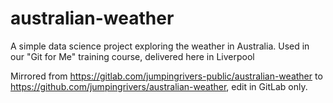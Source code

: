 # australian-weather
A simple data science project exploring the weather in Australia. Used in our "Git for Me" training course, delivered here in Liverpool

Mirrored from https://gitlab.com/jumpingrivers-public/australian-weather to https://github.com/jumpingrivers/australian-weather, edit in GitLab only.